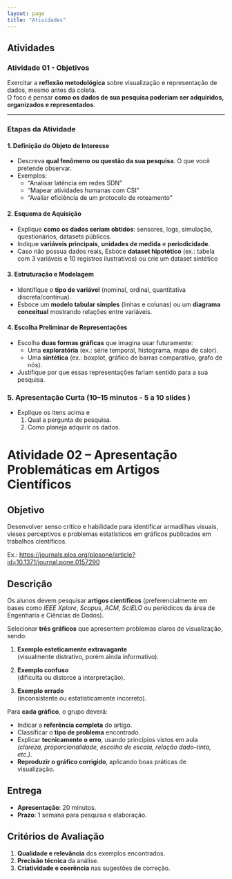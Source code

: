 ```yaml
---
layout: page
title: "Atividades"
---
```



##  Atividades

### Atividade 01 - Objetivos
Exercitar a **reflexão metodológica** sobre visualização e representação de dados, mesmo antes da coleta.  
O foco é pensar **como os dados de sua pesquisa poderiam ser adquiridos, organizados e representados**.

---

###  Etapas da Atividade

#### 1. Definição do Objeto de Interesse
- Descreva **qual fenômeno ou questão da sua pesquisa**. O que você pretende observar.  
- Exemplos:  
  - “Analisar latência em redes SDN”  
  - “Mapear atividades humanas com CSI”  
  - “Avaliar eficiência de um protocolo de roteamento”

#### 2. Esquema de Aquisição
- Explique **como os dados seriam obtidos**: sensores, logs, simulação, questionários, datasets públicos.  
- Indique **variáveis principais**, **unidades de medida** e **periodicidade**.  
- Caso não possua dados reais, Esboce **dataset hipotético** (ex.: tabela com 3 variáveis e 10 registros ilustrativos) ou crie um dataset sintético

#### 3. Estruturação e Modelagem
- Identifique o **tipo de variável** (nominal, ordinal, quantitativa discreta/contínua).  
- Esboce um **modelo tabular simples** (linhas e colunas) ou um **diagrama conceitual** mostrando relações entre variáveis.

#### 4. Escolha Preliminar de Representações
- Escolha **duas formas gráficas** que imagina usar futuramente:
  - Uma **exploratória** (ex.: série temporal, histograma, mapa de calor).
  - Uma **sintética** (ex.: boxplot, gráfico de barras comparativo, grafo de nós).
- Justifique por que essas representações fariam sentido para a sua pesquisa.

### 5. Apresentação Curta (10–15 minutos - 5 a 10 slides )
- Explique os itens acima e
  1. Qual a pergunta de pesquisa.  
  2. Como planeja adquirir os dados.  



# Atividade 02 – Apresentação Problemáticas em Artigos Científicos

## Objetivo
Desenvolver senso crítico e habilidade para identificar armadilhas visuais, vieses perceptivos e problemas estatísticos em gráficos publicados em trabalhos científicos.

Ex.: https://journals.plos.org/plosone/article?id=10.1371/journal.pone.0157290

## Descrição
Os alunos devem pesquisar **artigos científicos** (preferencialmente em bases como *IEEE Xplore*, *Scopus*, *ACM*, *SciELO* ou periódicos da área de Engenharia e Ciências de Dados).

Selecionar **três gráficos** que apresentem problemas claros de visualização, sendo:

1. **Exemplo esteticamente extravagante**  
   (visualmente distrativo, porém ainda informativo).  

2. **Exemplo confuso**  
   (dificulta ou distorce a interpretação).  

3. **Exemplo errado**  
   (inconsistente ou estatisticamente incorreto).

Para **cada gráfico**, o grupo deverá:

- Indicar a **referência completa** do artigo.  
- Classificar o **tipo de problema** encontrado.  
- Explicar **tecnicamente o erro**, usando princípios vistos em aula  
  *(clareza, proporcionalidade, escolha de escala, relação dado–tinta, etc.)*.  
- **Reproduzir o gráfico corrigido**, aplicando boas práticas de visualização.

## Entrega
- **Apresentação**: 20 minutos.  
- **Prazo**: 1 semana para pesquisa e elaboração.

## Critérios de Avaliação
1. **Qualidade e relevância** dos exemplos encontrados.  
2. **Precisão técnica** da análise.  
3. **Criatividade e coerência** nas sugestões de correção.





